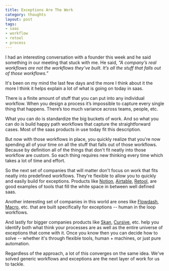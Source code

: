 ```yaml
---
title: Exceptions Are The Work
category: thoughts
layout: post
tags: 
- saas
- workflow
- retool
- process
---
```


I had an interesting conversation with a founder this week and he said something in our meeting that stuck with me. He said, _“A company’s real workflows are not the workflows they’ve built. It’s all the stuff that falls out of those workflows.”_

It's been on my mind the last few days and the more I think about it the more I think it helps explain a lot of what is going on today in saas.

There is a finite amount of stuff that you can put into any individual workflow. When you design a process it’s impossible to capture every single thing that happens. There’s too much variance across teams, people, etc. 

What you can do is standardize the big buckets of work. And so what you can do is build happy path workflows that capture the straightforward cases. Most of the saas products in use today fit this description. 

But now with those workflows in place, you quickly realize that you're now spending all of your time on all the stuff that falls out of those workflows. Because by definition all of the things that don't fit neatly into those workflow are custom. So each thing requires new thinking every time which takes a lot of time and effort. 

So the next set of companies that will matter don't focus on work that fits neatly into predefined workflows. They're flexible to allow you to quickly and easily build for exceptions. Products like [Notion](https://www.notion.so/), [Airtable](https://airtable.com/), [Retool](https://retool.com/), are good examples of tools that fill the white space in between well defined saas.

Another interesting set of companies in this world are ones like [Flowdash](https://flowdash.com/), [Macro](https://www.usemacro.com/), etc. that are built specifically for exceptions -- human in the loop workflows. 

And lastly for bigger companies products like [Skan](https://skan.ai/), [Cursive](https://cursive.io/), etc. help you identify both what think your processes are as well as the entire universe of exceptions that come with it. Once you know then you can decide how to solve -- whether it's through flexible tools, human + machines, or just pure automation.

Regardless of the approach, a lot of this converges on the same idea. We've solved generic workflows and exceptions are the next layer of work for us to tackle.

